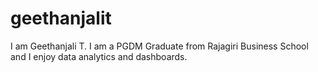 # geethanjalit
I am Geethanjali T. I am a PGDM Graduate from Rajagiri Business School and I enjoy data analytics and dashboards.
